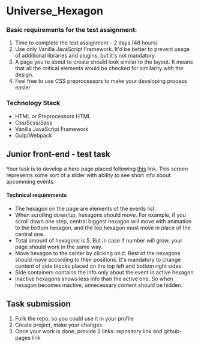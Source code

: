 # Universe_Hexagon

### Basic requirements for the test assignment:

 1) Time to complete the test assignment - 2 days (48 hours)
 2) Use only Vanilla JavaScript Framework. It'd be better to prevent usage of additional libraries and plugins, but it's not mandatory.
 3) A page you're about to create should look similar to the layout. It means that all the critical elements would be checked for similarity with the design.
 4) Feel free to use CSS preprocessors to make your developing process easier
 
### Technology Stack

* HTML or Preprocessors HTML
* Css/Scss/Sass
* Vanilla JavaScript Framework
* Gulp/Webpack


## Junior front-end - test task

Your task is to develop a hero page placed following [this](https://www.figma.com/file/b9FClreuQaoZFCdY2L4afE/Untitled?node-id=2%3A2) link.
This screen represents some sort of a slider with ability to see short info about apcomming events.

#### Technical requirements

* The hexagon on the page are elements of the events list.
* When scrolling down/up, hexagons should move. For example, if you scroll down one step, central biggest hexagon will move with animation to the bottom hexagon, and the top hexagon must move in place of the central one.
* Total amount of hexagons is 5. But in case if number will grow, your page should work in the same way.
* Move hexagon to the center by clicking on it. Rest of the hexagons should move according to their positions. It's mandatory to change content of side blocks placed on the top left and bottom right sides. 
* Side containers contains the info only about the event in active hexagon.
* Inactive hexagons shows less info than the active one. So when hexagon becomes inactive, unnecessary content should be hidden.

## Task submission
1) Fork the repo, so you could use it in your profile
2) Create project, make your changes
3) Once your work is done, provide 2 links: repository link and github-pages link 
